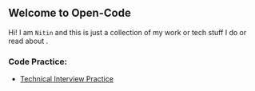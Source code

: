 ## Welcome to Open-Code

Hi! I am `Nitin` and this is just a collection of my work or tech stuff I do or read about .

### Code Practice:
* [Technical Interview Practice](/open-code/nav/posts/technical_interview)


